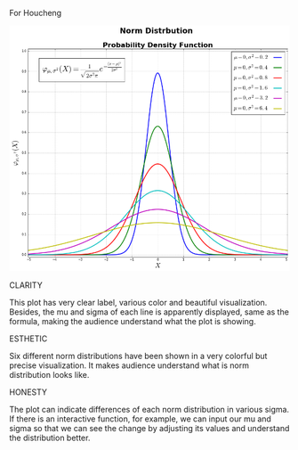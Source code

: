 For Houcheng

![](2.png)

CLARITY

This plot has very clear label, various color and beautiful visualization.  Besides, the mu and sigma of each line is apparently displayed, same as the formula, making the audience understand what the plot is showing.

ESTHETIC

Six different norm distributions have been shown in a very colorful but precise visualization.  It makes audience understand what is norm distribution looks like.

HONESTY

The plot can indicate differences of each norm distribution in various sigma. If there is an interactive function, for example, we can input our mu and sigma so that we can see the change by adjusting its values and understand the distribution better.
